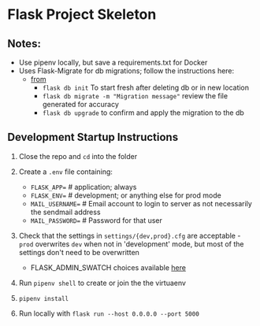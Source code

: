 # Flask Project Skeleton

## Notes:

- Use pipenv locally, but save a requirements.txt for Docker
- Uses Flask-Migrate for db migrations; follow the instructions here:
  - [from](https://flask-migrate.readthedocs.io/en/latest/)
    - `flask db init` To start fresh after deleting db or in new location
    - `flask db migrate -m "Migration message"` review the file generated for accuracy
    - `flask db upgrade` to confirm and apply the migration to the db

## Development Startup Instructions

1. Close the repo and `cd` into the folder
1. Create a `.env` file containing:

   - `FLASK_APP=` # application; always
   - `FLASK_ENV=` # development; or anything else for prod mode
   - `MAIL_USERNAME=` # Email account to login to server as not necessarily the sendmail address
   - `MAIL_PASSWORD=` # Password for that user

1. Check that the settings in `settings/{dev,prod}.cfg` are acceptable - `prod` overwrites `dev` when not in 'development' mode, but most of the settings don't need to be overwritten
   - FLASK_ADMIN_SWATCH choices available [here](https://bootswatch.com/3/)
1. Run `pipenv shell` to create or join the the virtuaenv
1. `pipenv install`
1. Run locally with `flask run --host 0.0.0.0 --port 5000`
